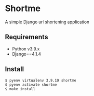 # Shortme

A simple Django url shortening application


## Requirements

* Python v3.9.x
* Django==4.1.4


## Install

```
$ pyenv virtualenv 3.9.10 shortme
$ pyenv activate shortme
$ make install
```